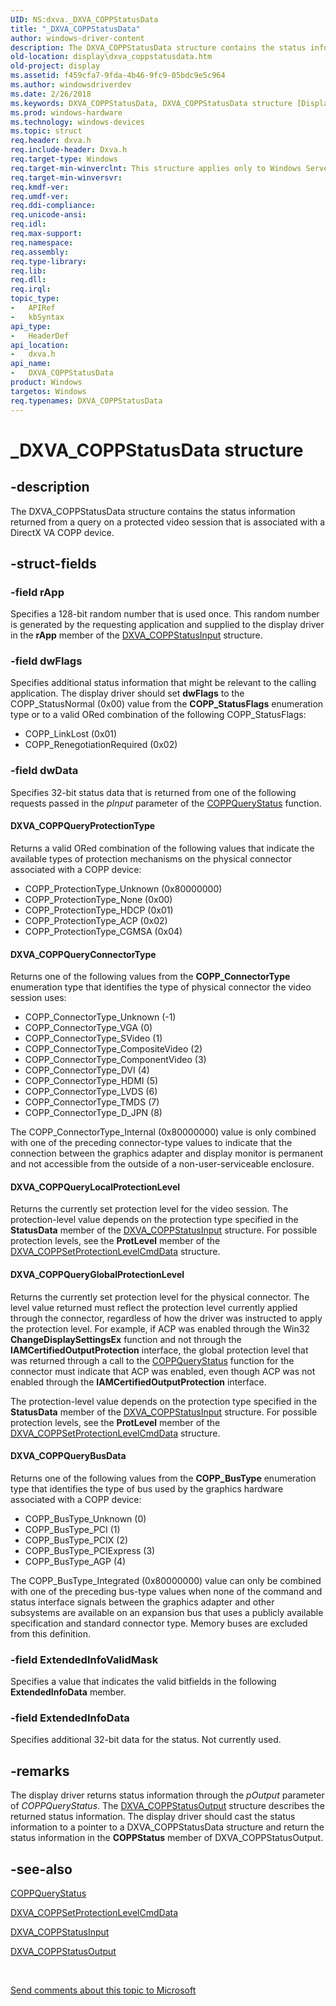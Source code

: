```yaml
---
UID: NS:dxva._DXVA_COPPStatusData
title: "_DXVA_COPPStatusData"
author: windows-driver-content
description: The DXVA_COPPStatusData structure contains the status information returned from a query on a protected video session that is associated with a DirectX VA COPP device.
old-location: display\dxva_coppstatusdata.htm
old-project: display
ms.assetid: f459cfa7-9fda-4b46-9fc9-05bdc9e5c964
ms.author: windowsdriverdev
ms.date: 2/26/2018
ms.keywords: DXVA_COPPStatusData, DXVA_COPPStatusData structure [Display Devices], _DXVA_COPPStatusData, display.dxva_coppstatusdata, dxva/DXVA_COPPStatusData, dxvaref_76d7144b-c4a7-4530-bf35-be9b9955c9d6.xml
ms.prod: windows-hardware
ms.technology: windows-devices
ms.topic: struct
req.header: dxva.h
req.include-header: Dxva.h
req.target-type: Windows
req.target-min-winverclnt: This structure applies only to Windows Server 2003 with SP1 and later, and Windows XP with SP2 and later.
req.target-min-winversvr: 
req.kmdf-ver: 
req.umdf-ver: 
req.ddi-compliance: 
req.unicode-ansi: 
req.idl: 
req.max-support: 
req.namespace: 
req.assembly: 
req.type-library: 
req.lib: 
req.dll: 
req.irql: 
topic_type:
-	APIRef
-	kbSyntax
api_type:
-	HeaderDef
api_location:
-	dxva.h
api_name:
-	DXVA_COPPStatusData
product: Windows
targetos: Windows
req.typenames: DXVA_COPPStatusData
---
```


# _DXVA_COPPStatusData structure


## -description


The DXVA_COPPStatusData structure contains the status information returned from a query on a protected video session that is associated with a DirectX VA COPP device.


## -struct-fields




### -field rApp

Specifies a 128-bit random number that is used once. This random number is generated by the requesting application and supplied to the display driver in the <b>rApp</b> member of the <a href="https://msdn.microsoft.com/library/windows/hardware/ff563899">DXVA_COPPStatusInput</a> structure.


### -field dwFlags

Specifies additional status information that might be relevant to the calling application. The display driver should set <b>dwFlags</b> to the COPP_StatusNormal (0x00) value from the <b>COPP_StatusFlags</b> enumeration type or to a valid ORed combination of the following COPP_StatusFlags:

<ul>
<li>
COPP_LinkLost (0x01)

</li>
<li>
COPP_RenegotiationRequired (0x02)

</li>
</ul>

### -field dwData

Specifies 32-bit status data that is returned from one of the following requests passed in the <i>pInput</i> parameter of the <a href="https://msdn.microsoft.com/library/windows/hardware/ff539652">COPPQueryStatus</a> function. 





#### DXVA_COPPQueryProtectionType

Returns a valid ORed combination of the following values that indicate the available types of protection mechanisms on the physical connector associated with a COPP device: 

<ul>
<li>
COPP_ProtectionType_Unknown (0x80000000)

</li>
<li>
COPP_ProtectionType_None (0x00)

</li>
<li>
COPP_ProtectionType_HDCP (0x01)

</li>
<li>
COPP_ProtectionType_ACP (0x02)

</li>
<li>
COPP_ProtectionType_CGMSA (0x04)

</li>
</ul>


#### DXVA_COPPQueryConnectorType

Returns one of the following values from the <b>COPP_ConnectorType</b> enumeration type that identifies the type of physical connector the video session uses:

<ul>
<li>
COPP_ConnectorType_Unknown (-1)

</li>
<li>
COPP_ConnectorType_VGA (0)

</li>
<li>
COPP_ConnectorType_SVideo (1)

</li>
<li>
COPP_ConnectorType_CompositeVideo (2)

</li>
<li>
COPP_ConnectorType_ComponentVideo (3)

</li>
<li>
COPP_ConnectorType_DVI (4)

</li>
<li>
COPP_ConnectorType_HDMI (5)

</li>
<li>
COPP_ConnectorType_LVDS (6)

</li>
<li>
COPP_ConnectorType_TMDS (7)

</li>
<li>
COPP_ConnectorType_D_JPN (8)

</li>
</ul>
The COPP_ConnectorType_Internal (0x80000000) value is only combined with one of the preceding connector-type values to indicate that the connection between the graphics adapter and display monitor is permanent and not accessible from the outside of a non-user-serviceable enclosure.



#### DXVA_COPPQueryLocalProtectionLevel

Returns the currently set protection level for the video session. The protection-level value depends on the protection type specified in the <b>StatusData</b> member of the <a href="https://msdn.microsoft.com/library/windows/hardware/ff563899">DXVA_COPPStatusInput</a> structure. For possible protection levels, see the <b>ProtLevel</b> member of the <a href="https://msdn.microsoft.com/library/windows/hardware/ff563143">DXVA_COPPSetProtectionLevelCmdData</a> structure. 



#### DXVA_COPPQueryGlobalProtectionLevel

Returns the currently set protection level for the physical connector. The level value returned must reflect the protection level currently applied through the connector, regardless of how the driver was instructed to apply the protection level. For example, if ACP was enabled through the Win32 <b>ChangeDisplaySettingsEx</b> function and not through the <b>IAMCertifiedOutputProtection</b> interface, the global protection level that was returned through a call to the <a href="https://msdn.microsoft.com/library/windows/hardware/ff539652">COPPQueryStatus</a> function for the connector must indicate that ACP was enabled, even though ACP was not enabled through the <b>IAMCertifiedOutputProtection</b> interface. 

The protection-level value depends on the protection type specified in the <b>StatusData</b> member of the <a href="https://msdn.microsoft.com/library/windows/hardware/ff563899">DXVA_COPPStatusInput</a> structure. For possible protection levels, see the <b>ProtLevel</b> member of the <a href="https://msdn.microsoft.com/library/windows/hardware/ff563143">DXVA_COPPSetProtectionLevelCmdData</a> structure. 



#### DXVA_COPPQueryBusData

Returns one of the following values from the <b>COPP_BusType</b> enumeration type that identifies the type of bus used by the graphics hardware associated with a COPP device:

<ul>
<li>
COPP_BusType_Unknown (0)

</li>
<li>
COPP_BusType_PCI (1)

</li>
<li>
COPP_BusType_PCIX (2)

</li>
<li>
COPP_BusType_PCIExpress (3)

</li>
<li>
COPP_BusType_AGP (4)

</li>
</ul>
The COPP_BusType_Integrated (0x80000000) value can only be combined with one of the preceding bus-type values when none of the command and status interface signals between the graphics adapter and other subsystems are available on an expansion bus that uses a publicly available specification and standard connector type. Memory buses are excluded from this definition.


### -field ExtendedInfoValidMask

Specifies a value that indicates the valid bitfields in the following <b>ExtendedInfoData</b> member.


### -field ExtendedInfoData

Specifies additional 32-bit data for the status. Not currently used.


## -remarks



The display driver returns status information through the <i>pOutput</i> parameter of <i>COPPQueryStatus</i>. The <a href="https://msdn.microsoft.com/library/windows/hardware/ff563903">DXVA_COPPStatusOutput</a> structure describes the returned status information. The display driver should cast the status information to a pointer to a DXVA_COPPStatusData structure and return the status information in the <b>COPPStatus</b> member of DXVA_COPPStatusOutput. 




## -see-also




<a href="https://msdn.microsoft.com/library/windows/hardware/ff539652">COPPQueryStatus</a>



<a href="https://msdn.microsoft.com/library/windows/hardware/ff563143">DXVA_COPPSetProtectionLevelCmdData</a>



<a href="https://msdn.microsoft.com/library/windows/hardware/ff563899">DXVA_COPPStatusInput</a>



<a href="https://msdn.microsoft.com/library/windows/hardware/ff563903">DXVA_COPPStatusOutput</a>
 

 

<a href="mailto:wsddocfb@microsoft.com?subject=Documentation%20feedback [display\display]:%20DXVA_COPPStatusData structure%20 RELEASE:%20(2/26/2018)&amp;body=%0A%0APRIVACY STATEMENT%0A%0AWe use your feedback to improve the documentation. We don't use your email address for any other purpose, and we'll remove your email address from our system after the issue that you're reporting is fixed. While we're working to fix this issue, we might send you an email message to ask for more info. Later, we might also send you an email message to let you know that we've addressed your feedback.%0A%0AFor more info about Microsoft's privacy policy, see http://privacy.microsoft.com/en-us/default.aspx." title="Send comments about this topic to Microsoft">Send comments about this topic to Microsoft</a>

